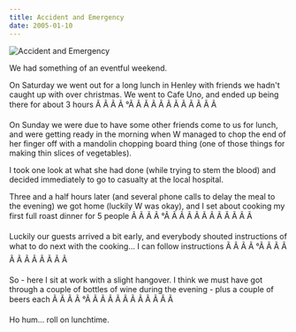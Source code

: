 ```yaml
---
title: Accident and Emergency
date: 2005-01-10
---
```


![Accident and Emergency](https://source.unsplash.com/d34DtRp1bqo/1600x900)

We had something of an eventful weekend.

On Saturday we went out for a long lunch in Henley with friends we hadn't caught up with over christmas. We went to Cafe Uno, and ended up being there for about 3 hours Ã Ã Ã Ã °Ã Ã Ã Ã Ã Ã Ã Ã Ã Ã Ã Ã 

On Sunday we were due to have some other friends come to us for lunch, and were getting ready in the morning when W managed to chop the end of her finger off with a mandolin chopping board thing (one of those things for making thin slices of vegetables).

I took one look at what she had done (while trying to stem the blood) and decided immediately to go to casualty at the local hospital.

Three and a half hours later (and several phone calls to delay the meal to the evening) we got home (luckily W was okay), and I set about cooking my first full roast dinner for 5 people Ã Ã Ã Ã °Ã Ã Ã Ã Ã Ã Ã Ã Ã Ã Ã Ã 

Luckily our guests arrived a bit early, and everybody shouted instructions of what to do next with the cooking... I can follow instructions Ã Ã Ã Ã °Ã Ã Ã Ã Ã Ã Ã Ã Ã Ã Ã Ã 

So - here I sit at work with a slight hangover. I think we must have got through a couple of bottles of wine during the evening - plus a couple of beers each Ã Ã Ã Ã °Ã Ã Ã Ã Ã Ã Ã Ã Ã Ã Ã Ã 

Ho hum... roll on lunchtime.